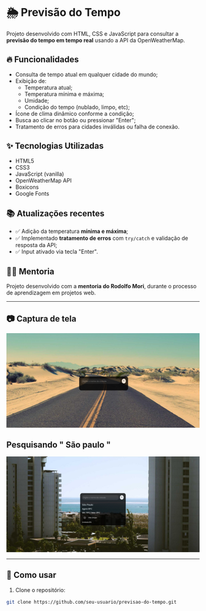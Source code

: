 # 🌦️ Previsão do Tempo

Projeto desenvolvido com HTML, CSS e JavaScript para consultar a **previsão do tempo em tempo real** usando a API da OpenWeatherMap.

## 🔥 Funcionalidades

- Consulta de tempo atual em qualquer cidade do mundo;
- Exibição de:
  - Temperatura atual;
  - Temperatura mínima e máxima;
  - Umidade;
  - Condição do tempo (nublado, limpo, etc);
- Ícone de clima dinâmico conforme a condição;
- Busca ao clicar no botão ou pressionar "Enter";
- Tratamento de erros para cidades inválidas ou falha de conexão.

## ✨ Tecnologias Utilizadas

- HTML5
- CSS3
- JavaScript (vanilla)
- OpenWeatherMap API
- Boxicons
- Google Fonts

## 📚 Atualizações recentes

- ✅ Adição da temperatura **mínima e máxima**;
- ✅ Implementado **tratamento de erros** com `try/catch` e validação de resposta da API;
- ✅ Input ativado via tecla "Enter".

## 👨‍🏫 Mentoria

Projeto desenvolvido com a **mentoria do Rodolfo Mori**, durante o processo de aprendizagem em projetos web.

---

## 📷 Captura de tela 

![Interface do projeto](./image/01.png)

## Pesquisando " São paulo "
![Interface do projeto](./image/02.png)

---

## 🚀 Como usar

1. Clone o repositório:
```bash
git clone https://github.com/seu-usuario/previsao-do-tempo.git
